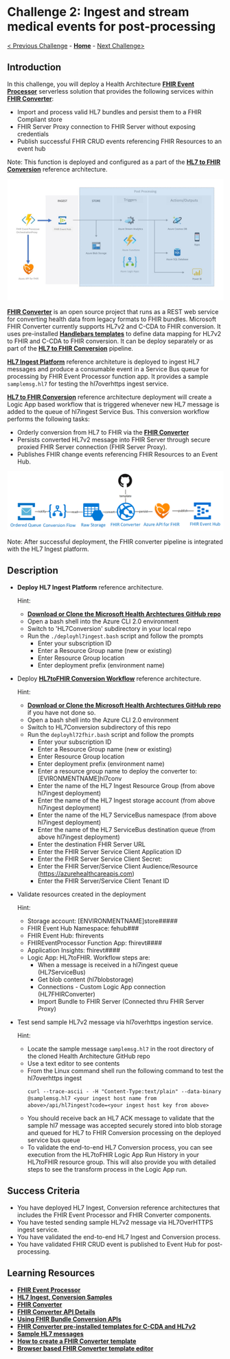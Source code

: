 # Challenge 2: Ingest and stream medical events for post-processing

[< Previous Challenge](./Challenge01.md) - **[Home](../readme.md)** - [Next Challenge>](./Challenge03.md)

## Introduction

In this challenge, you will deploy a Health Architecture **[FHIR Event Processor](https://github.com/microsoft/health-architectures/tree/master/FHIR/FHIREventProcessor)** serverless solution that provides the following services within **[FHIR Converter](https://github.com/microsoft/FHIR-Converter)**:
- Import and process valid HL7 bundles and persist them to a FHIR Compliant store
- FHIR Server Proxy connection to FHIR Server without exposing credentials
- Publish successful FHIR CRUD events referencing FHIR Resources to an event hub

Note: This function is deployed and configured as a part of the **[HL7 to FHIR Conversion](https://github.com/microsoft/health-architectures/tree/master/HL7Conversion#hl7tofhir-conversion)** reference architecture.

![FHIR CRUD Post Processing Sample](../images/fhir-serverless-streaming.jpg)

**[FHIR Converter](https://github.com/microsoft/FHIR-Converter)** is an open source project that runs as a REST web service for converting health data from legacy formats to FHIR bundles.  Microsoft FHIR Converter currently supports HL7v2 and C-CDA to FHIR conversion.  It uses pre-installed **[Handlebars templates](https://handlebarsjs.com/)** to define data mapping for HL7v2 to FHIR and C-CDA to FHIR conversion.  It can be deploy separately or as part of the **[HL7 to FHIR Conversion](https://github.com/microsoft/health-architectures/tree/master/HL7Conversion#hl7tofhir-conversion)** pipeline.

**[HL7 Ingest Platform](https://github.com/microsoft/health-architectures/tree/master/HL7Conversion#deploying-your-own-hl7-ingest-platform)** reference architeture is deployed to ingest HL7 messages and produce a consumable event in a Service Bus queue for processing by FHIR Event Processor function app.  It provides a sample `samplemsg.hl7` for testing the hl7overhttps ingest service.

**[HL7 to FHIR Conversion](https://github.com/microsoft/health-architectures/tree/master/HL7Conversion#hl7tofhir-conversion)** reference architecture deployment will create a Logic App based workflow that is triggered whenever new HL7 message is added to the queue of hl7ingest Service Bus. This conversion workflow performs the following tasks:
- Orderly conversion from HL7 to FHIR via the **[FHIR Converter](https://github.com/microsoft/FHIR-Converter)**
- Persists converted HL7v2 message into FHIR Server through secure proxied FHIR Server connection (FHIR Server Proxy). 
- Publishes FHIR change events referencing FHIR Resources to an Event Hub.

![HL7 to FHIR Conversion](../images/hl72fhirconversion.png)

Note: After successful deployment, the FHIR converter pipeline is integrated with the HL7 Ingest platform.

## Description

- **Deploy HL7 Ingest Platform** reference architecture.

    Hint:
    - **[Download or Clone the Microsoft Health Archtectures GitHub repo](https://github.com/microsoft/health-architectures)**
    - Open a bash shell into the Azure CLI 2.0 environment
    - Switch to 'HL7Conversion' subdirectory in your local repo
    - Run the `./deployhl7ingest.bash` script and follow the prompts
        - Enter your subscription ID
        - Enter a Resource Group name (new or existing)
        - Enter Resource Group location
        - Enter deployment prefix (environment name)
- Deploy **[HL7toFHIR Conversion Workflow](https://github.com/microsoft/health-architectures/tree/master/HL7Conversion#-deploying-your-own-hl7tofhir-conversion-workflow)** reference architecture.

    Hint:
    - **[Download or Clone the Microsoft Health Archtectures GitHub repo](https://github.com/microsoft/health-architectures)** if you have not done so.
    - Open a bash shell into the Azure CLI 2.0 environment
    - Switch to HL7Conversion subdirectory of this repo
    - Run the `deployhl72fhir.bash` script and follow the prompts
        - Enter your subscription ID
        - Enter a Resource Group name (new or existing)
        - Enter Resource Group location
        - Enter deployment prefix (environment name)
        - Enter a resource group name to deploy the converter to: [EVIRONMENTNAME]hl7conv
        - Enter the name of the HL7 Ingest Resource Group (from above hl7ingest deployment)
        - Enter the name of the HL7 Ingest storage account (from above hl7ingest deployment)
        - Enter the name of the HL7 ServiceBus namespace (from above hl7ingest deployment)
        - Enter the name of the HL7 ServiceBus destination queue (from above hl7ingest deployment)
        - Enter the destination FHIR Server URL
        - Enter the FHIR Server Service Client Application ID
        - Enter the FHIR Server Service Client Secret:
        - Enter the FHIR Server/Service Client Audience/Resource (https://azurehealthcareapis.com)
        - Enter the FHIR Server/Service Client Tenant ID  
          
- Validate resources created in the deployment

    Hint:
    - Storage account: [ENVIRONMENTNAME]store#####
    - FHIR Event Hub Namespace: fehub###
    - FHIR Event Hub: fhirevents
    - FHIREventProcessor Function App: fhirevt####
    - Application Insights: fhirevt####
    - Logic App: HL7toFHIR.  Workflow steps are:
        - When a message is received in a hl7ingest queue (HL7ServiceBus)
        - Get blob content (hl7blobstorage)
        - Connections - Custom Logic App connection (HL7FHIRConverter)
        - Import Bundle to FHIR Server (Connected thru FHIR Server Proxy)

- Test send sample HL7v2 message via hl7overhttps ingestion service.

    Hint:
    - Locate the sample message `samplemsg.hl7` in the root directory of the cloned Health Architecture GitHub repo
    - Use a text editor to see contents
    - From the Linux command shell run the following command to test the hl7overhttps ingest
        ```
        curl --trace-ascii - -H "Content-Type:text/plain" --data-binary @samplemsg.hl7 <your ingest host name from above>/api/hl7ingest?code=<your ingest host key from above>
        ```
    - You should receive back an HL7 ACK message to validate that the sample hl7 message was accepted securely stored into blob storage and queued for HL7 to FHIR Conversion processing on the deployed service bus queue
    - To validate the end-to-end HL7 Conversion process, you can see execution from the HL7toFHIR Logic App Run History in your HL7toFHIR resource group. This will also provide you with detailed steps to see the transform process in the Logic App run.

## Success Criteria
- You have deployed HL7 Ingest, Conversion reference architectures that includes the FHIR Event Processor and FHIR Converter components.
- You have tested sending sample HL7v2 message via HL7OverHTTPS ingest service.
- You have validated the end-to-end HL7 Ingest and Conversion process.
- You have validated FHIR CRUD event is published to Event Hub for post-processing.

## Learning Resources

- **[FHIR Event Processor](https://github.com/microsoft/health-architectures/tree/master/FHIR/FHIREventProcessor)**
- **[HL7 Ingest, Conversion Samples](https://github.com/microsoft/health-architectures/tree/master/HL7Conversion#hl7tofhir-conversion)**
- **[FHIR Converter](https://github.com/microsoft/FHIR-Converter)**
- **[FHIR Converter API Details](https://github.com/microsoft/FHIR-Converter/blob/master/docs/api-summary.md)**
- **[Using FHIR Bundle Conversion APIs](https://github.com/microsoft/FHIR-Converter/blob/master/docs/convert-data-concept.md)**
- **[FHIR Converter pre-installed templates for C-CDA and HL7v2](https://github.com/microsoft/FHIR-Converter/tree/master/src/templates)**
- **[Sample HL7 messages](https://github.com/microsoft/FHIR-Converter/tree/master/src/sample-data/hl7v2)**
- **[How to create a FHIR Converter template](https://github.com/microsoft/FHIR-Converter/blob/master/docs/template-creation-how-to-guide.md)**
- **[Browser based FHIR Converter template editor](https://github.com/microsoft/FHIR-Converter/blob/master/docs/web-ui-summary.md)**




